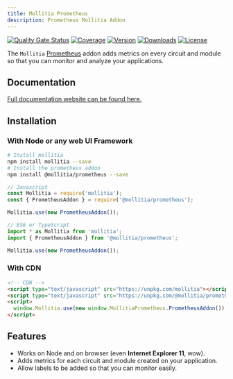 ```yaml
---
title: Mollitia Prometheus
description: Prometheus Mollitia Addon
---
```


[![Quality Gate Status](https://sonarcloud.io/api/project_badges/measure?project=genesys_mollitia-prometheus&metric=alert_status)](https://sonarcloud.io/dashboard?id=genesys_mollitia-prometheus)
[![Coverage](https://sonarcloud.io/api/project_badges/measure?project=genesys_mollitia-prometheus&metric=coverage)](https://sonarcloud.io/dashboard?id=genesys_mollitia-prometheus)
[![Version](https://img.shields.io/npm/v/@mollitia/prometheus)](https://www.npmjs.com/package/@mollitia/prometheus)
[![Downloads](https://img.shields.io/npm/dt/@mollitia/prometheus)](https://www.npmjs.com/package/@mollitia/prometheus)
[![License](https://img.shields.io/npm/l/@mollitia/prometheus)](https://github.com/cadgerfeast/@mollitia/prometheus/blob/master/LICENSE)

The `Mollitia` [Prometheus](https://prometheus.io/) addon adds metrics on every circuit and module so that you can monitor and analyze your applications.

## Documentation

[Full documentation website can be found here.](https://genesys.github.io/mollitia-prometheus/)

## Installation

### With Node or any web UI Framework

``` bash
# Install mollitia
npm install mollitia --save
# Install the prometheus addon
npm install @mollitia/prometheus --save
```

``` javascript
// Javascript
const Mollitia = require('mollitia');
const { PrometheusAddon } = require('@mollitia/prometheus');

Mollitia.use(new PrometheusAddon());
```

``` typescript
// ES6 or TypeScript
import * as Mollitia from 'mollitia';
import { PrometheusAddon } from '@mollitia/prometheus';

Mollitia.use(new PrometheusAddon());
```

### With CDN

``` html
<!-- CDN -->
<script type="text/javascript" src="https://unpkg.com/mollitia"></script>
<script type="text/javascript" src="https://unpkg.com/@mollitia/prometheus"></script>
<script>
  window.Mollitia.use(new window.MollitiaPrometheus.PrometheusAddon());
</script>
```

## Features

- Works on Node and on browser (even **Internet Explorer 11**, wow).
- Adds metrics for each circuit and module created on your application.
- Allow labels to be added so that you can monitor easily.
